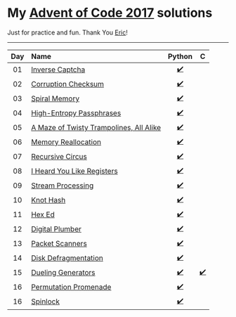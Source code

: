 # My [Advent of Code 2017](http://adventofcode.com/2017) solutions
Just for practice and fun. Thank You [Eric](http://was.tl/)!

---

| Day     | Name                                                    | Python                         | C                            |
|:-------:|:--------------------------------------------------------|:------------------------------:|:----------------------------:|
| 01      | [Inverse Captcha][day01]                                | [:heavy_check_mark:][py01]     |                              |
| 02      | [Corruption Checksum][day02]                            | [:heavy_check_mark:][py02]     |                              |
| 03      | [Spiral Memory][day03]                                  | [:heavy_check_mark:][py03]     |                              |
| 04      | [High-Entropy Passphrases][day04]                       | [:heavy_check_mark:][py04]     |                              |
| 05      | [A Maze of Twisty Trampolines, All Alike][day05]        | [:heavy_check_mark:][py05]     |                              |
| 06      | [Memory Reallocation][day06]                            | [:heavy_check_mark:][py06]     |                              |
| 07      | [Recursive Circus][day07]                               | [:heavy_check_mark:][py07]     |                              |
| 08      | [I Heard You Like Registers][day08]                     | [:heavy_check_mark:][py08]     |                              |
| 09      | [Stream Processing][day09]                              | [:heavy_check_mark:][py09]     |                              |
| 10      | [Knot Hash][day10]                                      | [:heavy_check_mark:][py10]     |                              |
| 11      | [Hex Ed][day11]                                         | [:heavy_check_mark:][py11]     |                              |
| 12      | [Digital Plumber][day12]                                | [:heavy_check_mark:][py12]     |                              |
| 13      | [Packet Scanners][day13]                                | [:heavy_check_mark:][py13]     |                              |
| 14      | [Disk Defragmentation][day14]                           | [:heavy_check_mark:][py14]     |                              |
| 15      | [Dueling Generators][day15]                             | [:heavy_check_mark:][py15]     | [:heavy_check_mark:][c15]    |
| 16      | [Permutation Promenade][day16]                          | [:heavy_check_mark:][py16]     |                              |
| 16      | [Spinlock][day17]                                       | [:heavy_check_mark:][py17]     |                              |

[day01]: https://adventofcode.com/2017/day/1
[day02]: https://adventofcode.com/2017/day/2
[day03]: https://adventofcode.com/2017/day/3
[day04]: https://adventofcode.com/2017/day/4
[day05]: https://adventofcode.com/2017/day/5
[day06]: https://adventofcode.com/2017/day/6
[day07]: https://adventofcode.com/2017/day/7
[day08]: https://adventofcode.com/2017/day/8
[day09]: https://adventofcode.com/2017/day/9
[day10]: https://adventofcode.com/2017/day/10
[day11]: https://adventofcode.com/2017/day/11
[day12]: https://adventofcode.com/2017/day/12
[day13]: https://adventofcode.com/2017/day/13
[day14]: https://adventofcode.com/2017/day/14
[day15]: https://adventofcode.com/2017/day/15
[day16]: https://adventofcode.com/2017/day/16
[day17]: https://adventofcode.com/2017/day/17

[py01]: ./01/solution.py
[py02]: ./02/solution.py
[py03]: ./03/solution.py
[py04]: ./04/solution.py
[py05]: ./05/solution.py
[py06]: ./06/solution.py
[py07]: ./07/solution.py
[py08]: ./08/solution.py
[py09]: ./09/solution.py
[py10]: ./10/solution.py
[py11]: ./11/solution.py
[py12]: ./12/solution.py
[py13]: ./13/solution.py
[py14]: ./14/solution.py
[py15]: ./15/solution.py
[py16]: ./16/solution.py
[py17]: ./17/solution.py

[c15]: ./15/solution.c 
